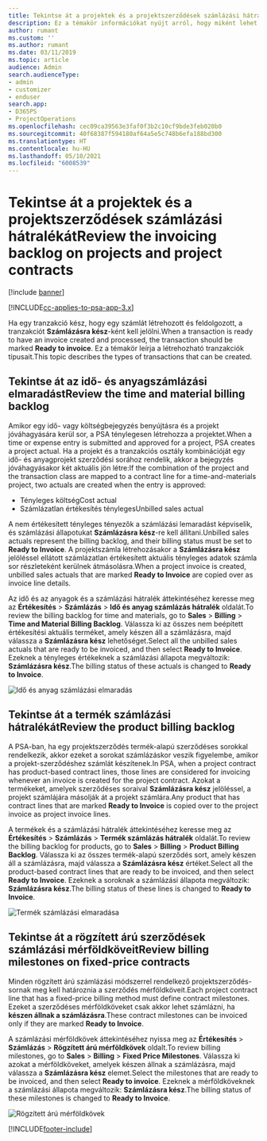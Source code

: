 ```yaml
---
title: Tekintse át a projektek és a projektszerződések számlázási hátralékát
description: Ez a témakör információkat nyújt arról, hogy miként lehet áttekinteni az időt, a költségeket és a termékmaradványokat, és hogyan jelölheti meg őket készen a számlázásra.
author: rumant
ms.custom: ''
ms.author: rumant
ms.date: 03/11/2019
ms.topic: article
audience: Admin
search.audienceType:
- admin
- customizer
- enduser
search.app:
- D365PS
- ProjectOperations
ms.openlocfilehash: cec09ca39563e3faf0f3b2c10cf9bde3feb020b0
ms.sourcegitcommit: 40f68387f594180af64a5e5c748b6efa188bd300
ms.translationtype: HT
ms.contentlocale: hu-HU
ms.lasthandoff: 05/10/2021
ms.locfileid: "6008539"
---
```

# <a name="review-the-invoicing-backlog-on-projects-and-project-contracts"></a><span data-ttu-id="8fd61-103">Tekintse át a projektek és a projektszerződések számlázási hátralékát</span><span class="sxs-lookup"><span data-stu-id="8fd61-103">Review the invoicing backlog on projects and project contracts</span></span>

[!include [banner](../includes/psa-now-project-operations.md)]

[!INCLUDE[cc-applies-to-psa-app-3.x](../includes/cc-applies-to-psa-app-3x.md)]

<span data-ttu-id="8fd61-104">Ha egy tranzakció kész, hogy egy számlát létrehozott és feldolgozott, a tranzakciót **Számlázásra kész**-ként kell jelölni.</span><span class="sxs-lookup"><span data-stu-id="8fd61-104">When a transaction is ready to have an invoice created and processed, the transaction should be marked **Ready to invoice**.</span></span> <span data-ttu-id="8fd61-105">Ez a témakör leírja a létrehozható tranzakciók típusait.</span><span class="sxs-lookup"><span data-stu-id="8fd61-105">This topic describes the types of transactions that can be created.</span></span>

## <a name="review-the-time-and-material-billing-backlog"></a><span data-ttu-id="8fd61-106">Tekintse át az idő- és anyagszámlázási elmaradást</span><span class="sxs-lookup"><span data-stu-id="8fd61-106">Review the time and material billing backlog</span></span>

<span data-ttu-id="8fd61-107">Amikor egy idő- vagy költségbejegyzés benyújtásra és a projekt jóváhagyására kerül sor, a PSA ténylegesen létrehozza a projektet.</span><span class="sxs-lookup"><span data-stu-id="8fd61-107">When a time or expense entry is submitted and approved for a project, PSA creates a project actual.</span></span> <span data-ttu-id="8fd61-108">Ha a projekt és a tranzakciós osztály kombinációját egy idő- és anyagprojekt szerződési sorához rendelik, akkor a bejegyzés jóváhagyásakor két aktuális jön létre:</span><span class="sxs-lookup"><span data-stu-id="8fd61-108">If the combination of the project and the transaction class are mapped to a contract line for a time-and-materials project, two actuals are created when the entry is approved:</span></span>

- <span data-ttu-id="8fd61-109">Tényleges költség</span><span class="sxs-lookup"><span data-stu-id="8fd61-109">Cost actual</span></span> 
- <span data-ttu-id="8fd61-110">Számlázatlan értékesítés tényleges</span><span class="sxs-lookup"><span data-stu-id="8fd61-110">Unbilled sales actual</span></span>

<span data-ttu-id="8fd61-111">A nem értékesített tényleges tényezők a számlázási lemaradást képviselik, és számlázási állapotukat **Számlázásra kész**-re kell állítani.</span><span class="sxs-lookup"><span data-stu-id="8fd61-111">Unbilled sales actuals represent the billing backlog, and their billing status must be set to **Ready to Invoice**.</span></span> <span data-ttu-id="8fd61-112">A projektszámla létrehozásakor a **Számlázásra kész** jelöléssel ellátott számlázatlan értékesített aktuális tényleges adatok számla sor részleteként kerülnek átmásolásra.</span><span class="sxs-lookup"><span data-stu-id="8fd61-112">When a project invoice is created, unbilled sales actuals that are marked **Ready to Invoice** are copied over as invoice line details.</span></span>

<span data-ttu-id="8fd61-113">Az idő és az anyagok és a számlázási hátralék áttekintéséhez keresse meg az **Értékesítés** \> **Számlázás** \> **Idő és anyag számlázás hátralék** oldalát.</span><span class="sxs-lookup"><span data-stu-id="8fd61-113">To review the billing backlog for time and materials, go to **Sales** \> **Billing** \> **Time and Material Billing Backlog**.</span></span> <span data-ttu-id="8fd61-114">Válassza ki az összes nem beépített értékesítési aktuális terméket, amely készen áll a számlázásra, majd válassza a **Számlázásra kész** lehetőséget.</span><span class="sxs-lookup"><span data-stu-id="8fd61-114">Select all the unbilled sales actuals that are ready to be invoiced, and then select **Ready to Invoice**.</span></span> <span data-ttu-id="8fd61-115">Ezeknek a tényleges értékeknek a számlázási állapota megváltozik: **Számlázásra kész**.</span><span class="sxs-lookup"><span data-stu-id="8fd61-115">The billing status of these actuals is changed to **Ready to Invoice**.</span></span>

![Idő és anyag számlázási elmaradás](media/TMBacklog.png)

## <a name="review-the-product-billing-backlog"></a><span data-ttu-id="8fd61-117">Tekintse át a termék számlázási hátralékát</span><span class="sxs-lookup"><span data-stu-id="8fd61-117">Review the product billing backlog</span></span>

<span data-ttu-id="8fd61-118">A PSA-ban, ha egy projektszerződés termék-alapú szerződéses sorokkal rendelkezik, akkor ezeket a sorokat számlázáskor veszik figyelembe, amikor a projekt-szerződéshez számlát készítenek.</span><span class="sxs-lookup"><span data-stu-id="8fd61-118">In PSA, when a project contract has product-based contract lines, those lines are considered for invoicing whenever an invoice is created for the project contract.</span></span> <span data-ttu-id="8fd61-119">Azokat a termékeket, amelyek szerződéses soraival **Számlázásra kész** jelöléssel, a projekt számlájára másolják át a projekt számlára.</span><span class="sxs-lookup"><span data-stu-id="8fd61-119">Any product that has contract lines that are marked **Ready to Invoice** is copied over to the project invoice as project invoice lines.</span></span>

<span data-ttu-id="8fd61-120">A termékek és a számlázási hátralék áttekintéséhez keresse meg az **Értékesítés** \> **Számlázás** \> **Termék számlázás hátralék** oldalát.</span><span class="sxs-lookup"><span data-stu-id="8fd61-120">To review the billing backlog for products, go to **Sales** \> **Billing** \> **Product Billing Backlog**.</span></span> <span data-ttu-id="8fd61-121">Válassza ki az összes termék-alapú szerződés sort, amely készen áll a számlázásra, majd válassza a **Számlázásra kész** értéket.</span><span class="sxs-lookup"><span data-stu-id="8fd61-121">Select all the product-based contract lines that are ready to be invoiced, and then select **Ready to Invoice**.</span></span> <span data-ttu-id="8fd61-122">Ezeknek a soroknak a számlázási állapota megváltozik: **Számlázásra kész**.</span><span class="sxs-lookup"><span data-stu-id="8fd61-122">The billing status of these lines is changed to **Ready to Invoice**.</span></span>

![Termék számlázási elmaradása](media/ProductBacklog.png)

## <a name="review-billing-milestones-on-fixed-price-contracts"></a><span data-ttu-id="8fd61-124">Tekintse át a rögzített árú szerződések számlázási mérföldköveit</span><span class="sxs-lookup"><span data-stu-id="8fd61-124">Review billing milestones on fixed-price contracts</span></span>

<span data-ttu-id="8fd61-125">Minden rögzített árú számlázási módszerrel rendelkező projektszerződés-sornak meg kell határoznia a szerződés mérföldköveit.</span><span class="sxs-lookup"><span data-stu-id="8fd61-125">Each project contract line that has a fixed-price billing method must define contract milestones.</span></span> <span data-ttu-id="8fd61-126">Ezeket a szerződéses mérföldköveket csak akkor lehet számlázni, ha **készen állnak a számlázásra**.</span><span class="sxs-lookup"><span data-stu-id="8fd61-126">These contract milestones can be invoiced only if they are marked **Ready to Invoice**.</span></span> 

<span data-ttu-id="8fd61-127">A számlázási mérföldkövek áttekintéséhez nyissa meg az **Értékesítés** \> **Számlázás** \> **Rögzített árú mérföldkövek** oldalt.</span><span class="sxs-lookup"><span data-stu-id="8fd61-127">To review billing milestones, go to **Sales** \> **Billing** \> **Fixed Price Milestones**.</span></span> <span data-ttu-id="8fd61-128">Válassza ki azokat a mérföldköveket, amelyek készen állnak a számlázásra, majd válassza a **Számlázásra kész** elemet.</span><span class="sxs-lookup"><span data-stu-id="8fd61-128">Select the milestones that are ready to be invoiced, and then select **Ready to invoice**.</span></span> <span data-ttu-id="8fd61-129">Ezeknek a mérföldköveknek a számlázási állapota megváltozik: **Számlázásra kész**.</span><span class="sxs-lookup"><span data-stu-id="8fd61-129">The billing status of these milestones is changed to **Ready to Invoice**.</span></span>

![Rögzített árú mérföldkövek](media/FPBacklog.png)


[!INCLUDE[footer-include](../includes/footer-banner.md)]
